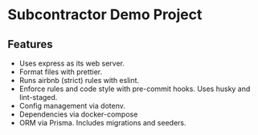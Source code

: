 # Subcontractor Demo Project

## Features

- Uses express as its web server.
- Format files with prettier.
- Runs airbnb (strict) rules with eslint.
- Enforce rules and code style with pre-commit hooks. Uses husky and lint-staged.
- Config management via dotenv.
- Dependencies via docker-compose
- ORM via Prisma. Includes migrations and seeders.
